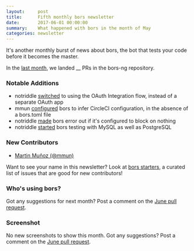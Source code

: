 ```yaml
---
layout:     post
title:      Fifth monthly bors newsletter
date:       2017-06-01 00:00:00
summary:    What happened with bors in the month of May
categories: newsletter
---
```


It's another monthly burst of news about bors,
the bot that tests your code before it becomes the master.

In the [last month](https://github.com/bors-ng/bors-ng/pulls?utf8=%E2%9C%93&q=is%3Apr%20is%3Aclosed%20closed%3A2017-05-01..2017-05-31),
we landed __ PRs in the bors-ng repository.


### Notable Additions

* notriddle [switched](https://github.com/bors-ng/bors-ng/pull/172) to using the OAuth Integration flow, instead of a separate OAuth app
* mmun [configured](https://github.com/bors-ng/bors-ng/pull/183) bors to infer CircleCI configuration, in the absence of a bors.toml file
* notriddle [made](https://github.com/bors-ng/bors-ng/pull/184) bors error out if it's configured to block on nothing
* notriddle [started](https://github.com/bors-ng/bors-ng/pull/188) bors testing with MySQL as well as PostgreSQL


### New Contributors

* [Martin Muñoz (@mmun)](https://github.com/mmun)

Want to see your name in this newsletter? Look at [bors starters](https://bors-ng.github.io/starters/), a curated list of issues that are good for new contributors!


### Who's using bors?

<!-- No featured users this month. 😐 -->

Got any suggestions for next month?
Post a comment on the [June pull request](https://github.com/bors-ng/bors-ng.github.io/pull/TMIB-06).


### Screenshot

No new screenshots to show this month.
Got any suggestions?
Post a comment on the [June pull request](https://github.com/bors-ng/bors-ng.github.io/pull/TMIB-06).
